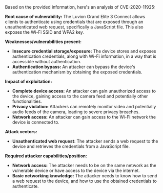 Based on the provided information, here's an analysis of CVE-2020-11925:

**Root cause of vulnerability:**
The Luvion Grand Elite 3 Connect allows clients to authenticate using credentials that are exposed through an unauthenticated web request, specifically a JavaScript file. This also exposes the Wi-Fi SSID and WPA2 key.

**Weaknesses/vulnerabilities present:**
-  **Insecure credential storage/exposure:** The device stores and exposes authentication credentials, along with Wi-Fi information, in a way that is accessible without authentication.
-   **Authentication bypass:**  An attacker can bypass the device's authentication mechanism by obtaining the exposed credentials.

**Impact of exploitation:**
- **Complete device access:** An attacker can gain unauthorized access to the device, gaining access to the camera feed and potentially other functionalities.
- **Privacy violation:** Attackers can remotely monitor video and potentially audio feeds of the camera, leading to severe privacy breaches.
- **Network access:**  An attacker can gain access to the Wi-Fi network the device is connected to.

**Attack vectors:**
- **Unauthenticated web request:** The attacker sends a web request to the device and retrieves the credentials from a JavaScript file.

**Required attacker capabilities/position:**
- **Network access:** The attacker needs to be on the same network as the vulnerable device or have access to the device via the internet.
- **Basic networking knowledge:** The attacker needs to know how to send a web request to the device, and how to use the obtained credentials to authenticate.